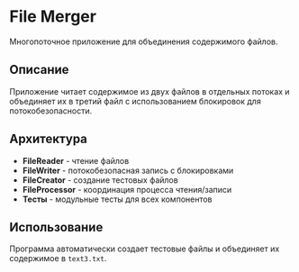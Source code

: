 # File Merger

Многопоточное приложение для объединения содержимого файлов.

## Описание

Приложение читает содержимое из двух файлов в отдельных потоках и объединяет их в третий файл с использованием блокировок для потокобезопасности.

## Архитектура

- **FileReader** - чтение файлов
- **FileWriter** - потокобезопасная запись с блокировками  
- **FileCreator** - создание тестовых файлов
- **FileProcessor** - координация процесса чтения/записи
- **Тесты** - модульные тесты для всех компонентов

## Использование

Программа автоматически создает тестовые файлы и объединяет их содержимое в `text3.txt`.
